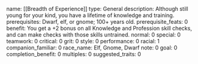 name: [[Breadth of Experience]]
type: General
description: Although still young for your kind, you have a lifetime of knowledge and training.
prerequisites: Dwarf, elf, or gnome; 100+ years old.
prerequisite_feats: 0
benefit: You get a +2 bonus on all Knowledge and Profession skill checks, and can make checks with those skills untrained.
normal: 0
special: 0
teamwork: 0
critical: 0
grit: 0
style: 0
performance: 0
racial: 1
companion_familiar: 0
race_name: Elf, Gnome, Dwarf
note: 0
goal: 0
completion_benefit: 0
multiples: 0
suggested_traits: 0
